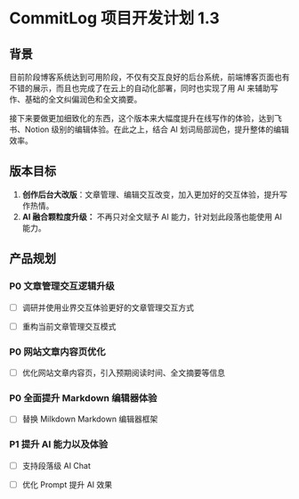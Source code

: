 # CommitLog 项目开发计划 1.3

## 背景

目前阶段博客系统达到可用阶段，不仅有交互良好的后台系统，前端博客页面也有不错的展示，而且也完成了在云上的自动化部署，同时也实现了用 AI 来辅助写作、基础的全文纠偏润色和全文摘要。

接下来要做更加细致化的东西，这个版本来大幅度提升在线写作的体验，达到飞书、Notion 级别的编辑体验。在此之上，结合 AI 划词局部润色，提升整体的编辑效率。



## 版本目标

1. **创作后台大改版**：文章管理、编辑交互改变，加入更加好的交互体验，提升写作热情。
2. **AI 融合颗粒度升级：** 不再只对全文赋予 AI 能力，针对划此段落也能使用 AI 能力。 



## 产品规划

### P0 文章管理交互逻辑升级

* [ ] 调研并使用业界交互体验更好的文章管理交互方式

* [ ] 重构当前文章管理交互模式



### P0 网站文章内容页优化

* [ ] 优化网站文章内容页，引入预期阅读时间、全文摘要等信息



### P0 全面提升 Markdown 编辑器体验

* [ ] 替换 Milkdown Markdown 编辑器框架



### P1 提升 AI 能力以及体验

* [ ] 支持段落级 AI Chat

* [ ] 优化 Prompt 提升 AI 效果
